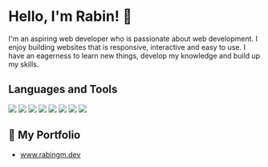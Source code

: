 # Hello, I'm Rabin! :wave:

I'm an aspiring web developer who is passionate about web development. 
I enjoy building websites that is responsive, interactive and easy to use. I have an eagerness to learn new things, develop my knowledge and build up my skills.  

## Languages and Tools 

![](https://img.shields.io/badge/Language%20-HTML-orange?style=plastic&logo=HTML5)
![](https://img.shields.io/badge/Language%20-CSS-blue?style=plastic&logo=CSS3)
![](https://img.shields.io/badge/Language%20-JavaScript-yellow?style=plastic&logo=JavaScript)
![](https://img.shields.io/badge/Library%20-jQuery-blue?style=plastic&logo=jQuery)
![](https://img.shields.io/badge/Language%20-Sass-ff69b4?style=plastic&logo=Sass)
![](https://img.shields.io/badge/Code%20-VScode-blue?style=plastic&logo=Visual-Studio-Code)
![](https://img.shields.io/badge/Tools%20-Git-orange?style=plastic&logo=Git)
![](https://img.shields.io/badge/Shell%20-Bash-lightgrey?style=plastic&logo=GNU-Bash)

## :open_file_folder: My Portfolio 

* www.rabingm.dev

